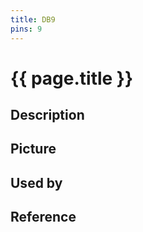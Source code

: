 ```yaml
---
title: DB9
pins: 9
---
```


# {{ page.title }}

## Description

## Picture

## Used by

## Reference
